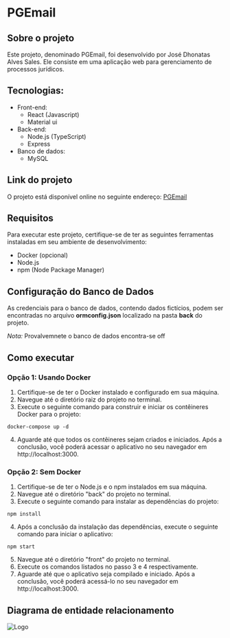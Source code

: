# PGEmail

## Sobre o projeto
Este projeto, denominado PGEmail, foi desenvolvido por José Dhonatas Alves Sales. Ele consiste em uma aplicação web para gerenciamento de processos jurídicos.

## Tecnologias:
- Front-end:
  - React (Javascript)
  - Material ui
- Back-end:
  - Node.js (TypeScript)
  - Express
- Banco de dados:
  - MySQL  

## Link do projeto
O projeto está disponível online no seguinte endereço: [PGEmail](https://pge.josedhonatas.ninja)

## Requisitos
Para executar este projeto, certifique-se de ter as seguintes ferramentas instaladas em seu ambiente de desenvolvimento:

- Docker (opcional)
- Node.js
- npm (Node Package Manager)

## Configuração do Banco de Dados
As credenciais para o banco de dados, contendo dados fictícios, podem ser encontradas no arquivo **ormconfig.json** localizado na pasta **back** do projeto.

_Nota:_ Provalvemnete o banco de dados encontra-se off

## Como executar

### Opção 1: Usando Docker

1. Certifique-se de ter o Docker instalado e configurado em sua máquina.
2. Navegue até o diretório raiz do projeto no terminal.
3. Execute o seguinte comando para construir e iniciar os contêineres Docker para o projeto:
```shell script
docker-compose up -d
```
4. Aguarde até que todos os contêineres sejam criados e iniciados. Após a conclusão, você poderá acessar o aplicativo no seu navegador em http://localhost:3000.

### Opção 2: Sem Docker

1. Certifique-se de ter o Node.js e o npm instalados em sua máquina.
2. Navegue até o diretório "back" do projeto no terminal.
3. Execute o seguinte comando para instalar as dependências do projeto:
```shell script
npm install
```
4. Após a conclusão da instalação das dependências, execute o seguinte comando para iniciar o aplicativo:
```shell script
npm start
```
5. Navegue até o diretório "front" do projeto no terminal.
6. Execute os comandos listados no passo 3 e 4 respectivamente.
7. Aguarde até que o aplicativo seja compilado e iniciado. Após a conclusão, você poderá acessá-lo no seu navegador em http://localhost:3000.

## Diagrama de entidade relacionamento
![Logo](https://drive.google.com/uc?export=view&id=1GGziIrrbY5IHhsBQfB-ZlrM6_8Hd03_y)


